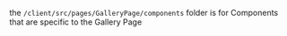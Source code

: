 the `/client/src/pages/GalleryPage/components` folder is for Components that are specific to the Gallery Page
